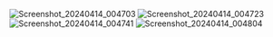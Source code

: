 
![Screenshot_20240414_004703](https://github.com/Anuragroyan/ShoppingListApp/assets/38952781/c81a858f-9994-4b84-9f50-3f7f10515dd8)
![Screenshot_20240414_004723](https://github.com/Anuragroyan/ShoppingListApp/assets/38952781/35de4076-c432-40bc-8082-30ef797a327f)
![Screenshot_20240414_004741](https://github.com/Anuragroyan/ShoppingListApp/assets/38952781/3759a7ee-6251-4e36-8838-049239892152)
![Screenshot_20240414_004804](https://github.com/Anuragroyan/ShoppingListApp/assets/38952781/567add84-3032-491d-8570-a0e06d0b4bce)
